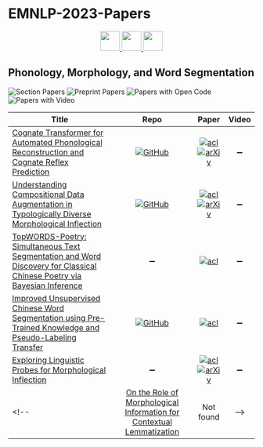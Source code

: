 # EMNLP-2023-Papers

<div align="center">
    <a href="https://github.com/DmitryRyumin/EMNLP-2023-Papers/blob/main/sections/ethics-in-nlp.md">
        <img src="https://cdn.jsdelivr.net/gh/DmitryRyumin/NewEraAI-Papers@main/images/left.svg" width="40" alt="" />
    </a>
    <a href="https://github.com/DmitryRyumin/EMNLP-2023-Papers/">
        <img src="https://cdn.jsdelivr.net/gh/DmitryRyumin/NewEraAI-Papers@main/images/home.svg" width="40" alt="" />
    </a>
    <a href="https://github.com/DmitryRyumin/EMNLP-2023-Papers/blob/main/sections/interpretability-interactivity-and-analysis-of-models-for-nlp.md">
        <img src="https://cdn.jsdelivr.net/gh/DmitryRyumin/NewEraAI-Papers@main/images/right.svg" width="40" alt="" />
    </a>
</div>

## Phonology, Morphology, and Word Segmentation

![Section Papers](https://img.shields.io/badge/Section%20Papers-5-42BA16) ![Preprint Papers](https://img.shields.io/badge/Preprint%20Papers-3-b31b1b) ![Papers with Open Code](https://img.shields.io/badge/Papers%20with%20Open%20Code-3-1D7FBF) ![Papers with Video](https://img.shields.io/badge/Papers%20with%20Video-0-FF0000)

<!-- 171 -->
| **Title** | **Repo** | **Paper** | **Video** |
|-----------|:--------:|:---------:|:---------:|
| [Cognate Transformer for Automated Phonological Reconstruction and Cognate Reflex Prediction](https://aclanthology.org/2023.emnlp-main.423) | [![GitHub](https://img.shields.io/github/stars/mahesh-ak/CognateTransformer?style=flat)](https://github.com/mahesh-ak/CognateTransformer) | [![acl](https://img.shields.io/badge/pdf-ACL%20Anthology-CBCBCC.svg)](https://aclanthology.org/2023.emnlp-main.423.pdf) <br /> [![arXiv](https://img.shields.io/badge/arXiv-2310.07487-b31b1b.svg)](http://arxiv.org/abs/2310.07487) | :heavy_minus_sign: |
| [Understanding Compositional Data Augmentation in Typologically Diverse Morphological Inflection](https://aclanthology.org/2023.emnlp-main.19) | [![GitHub](https://img.shields.io/github/stars/smfsamir/understanding-augmentation-morphology?style=flat)](https://github.com/smfsamir/understanding-augmentation-morphology) | [![acl](https://img.shields.io/badge/pdf-ACL%20Anthology-CBCBCC.svg)](https://aclanthology.org/2023.emnlp-main.19.pdf) <br /> [![arXiv](https://img.shields.io/badge/arXiv-2305.13658-b31b1b.svg)](http://arxiv.org/abs/2305.13658) | :heavy_minus_sign: |
| [TopWORDS-Poetry: Simultaneous Text Segmentation and Word Discovery for Classical Chinese Poetry via Bayesian Inference](https://aclanthology.org/2023.emnlp-main.205) | :heavy_minus_sign: | [![acl](https://img.shields.io/badge/pdf-ACL%20Anthology-CBCBCC.svg)](https://aclanthology.org/2023.emnlp-main.205.pdf) | :heavy_minus_sign: |
| [Improved Unsupervised Chinese Word Segmentation using Pre-Trained Knowledge and Pseudo-Labeling Transfer](https://aclanthology.org/2023.emnlp-main.564) | [![GitHub](https://img.shields.io/github/stars/IKMLab/ImprovedUCWS-KnowledgeTransfer?style=flat)](https://github.com/IKMLab/ImprovedUCWS-KnowledgeTransfer) | [![acl](https://img.shields.io/badge/pdf-ACL%20Anthology-CBCBCC.svg)](https://aclanthology.org/2023.emnlp-main.564.pdf) | :heavy_minus_sign: |
| [Exploring Linguistic Probes for Morphological Inflection](https://aclanthology.org/2023.emnlp-main.552) | :heavy_minus_sign: | [![acl](https://img.shields.io/badge/pdf-ACL%20Anthology-CBCBCC.svg)](https://aclanthology.org/2023.emnlp-main.552.pdf) <br /> [![arXiv](https://img.shields.io/badge/arXiv-2310.13686-b31b1b.svg)](http://arxiv.org/abs/2310.13686) | :heavy_minus_sign: |
<!-- | [On the Role of Morphological Information for Contextual Lemmatization]() | Not found | -->
